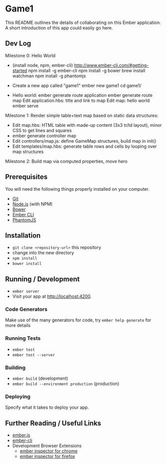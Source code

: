 # Game1

This README outlines the details of collaborating on this Ember application.
A short introduction of this app could easily go here.

## Dev Log

Milestone 0: Hello World

- (install node, npm, ember-cli)
  http://www.ember-cli.com/#getting-started
  npm install -g ember-cli
  npm install -g bower
  brew install watchman
  npm install -g phantomjs

- Create a new app called "game1"
  ember new game1
  cd game1/

- Hello world:
  ember generate route application
  ember generate route map
  Edit application.hbs: title and link to map
  Edit map: hello world
  ember serve

Milestone 1: Render simple table+text map based on static data structures:

- Edit map.hbs: HTML table with made-up content (3x3 tr/td layout), minor CSS to get lines and squares
- ember generate controller map
- Edit controllers/map.js: define GameMap structures, build map in init()
- Edit templates/map.hbs: generate table rows and cells by looping over map structures

Milestone 2: Build map via computed properties, move hero


## Prerequisites

You will need the following things properly installed on your computer.

* [Git](http://git-scm.com/)
* [Node.js](http://nodejs.org/) (with NPM)
* [Bower](http://bower.io/)
* [Ember CLI](http://www.ember-cli.com/)
* [PhantomJS](http://phantomjs.org/)

## Installation

* `git clone <repository-url>` this repository
* change into the new directory
* `npm install`
* `bower install`

## Running / Development

* `ember server`
* Visit your app at [http://localhost:4200](http://localhost:4200).

### Code Generators

Make use of the many generators for code, try `ember help generate` for more details

### Running Tests

* `ember test`
* `ember test --server`

### Building

* `ember build` (development)
* `ember build --environment production` (production)

### Deploying

Specify what it takes to deploy your app.

## Further Reading / Useful Links

* [ember.js](http://emberjs.com/)
* [ember-cli](http://www.ember-cli.com/)
* Development Browser Extensions
  * [ember inspector for chrome](https://chrome.google.com/webstore/detail/ember-inspector/bmdblncegkenkacieihfhpjfppoconhi)
  * [ember inspector for firefox](https://addons.mozilla.org/en-US/firefox/addon/ember-inspector/)

